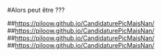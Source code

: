 #Alors peut être ???

##https://piloow.github.io/CandidaturePicMaisNan/
##https://piloow.github.io/CandidaturePicMaisNan/
##https://piloow.github.io/CandidaturePicMaisNan/
##https://piloow.github.io/CandidaturePicMaisNan/
